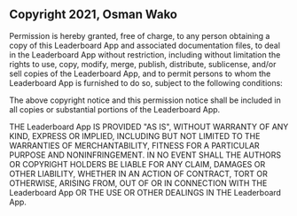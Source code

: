 ## Copyright 2021, Osman Wako

Permission is hereby granted, free of charge, to any person obtaining a copy of this Leaderboard App and associated documentation files, to deal in the Leaderboard App without restriction, including without limitation the rights to use, copy, modify, merge, publish, distribute, sublicense, and/or sell copies of the Leaderboard App, and to permit persons to whom the Leaderboard App is furnished to do so, subject to the following conditions:

The above copyright notice and this permission notice shall be included in all copies or substantial portions of the Leaderboard App.

THE Leaderboard App IS PROVIDED "AS IS", WITHOUT WARRANTY OF ANY KIND, EXPRESS OR IMPLIED, INCLUDING BUT NOT LIMITED TO THE WARRANTIES OF MERCHANTABILITY, FITNESS FOR A PARTICULAR PURPOSE AND NONINFRINGEMENT. IN NO EVENT SHALL THE AUTHORS OR COPYRIGHT HOLDERS BE LIABLE FOR ANY CLAIM, DAMAGES OR OTHER LIABILITY, WHETHER IN AN ACTION OF CONTRACT, TORT OR OTHERWISE, ARISING FROM, OUT OF OR IN CONNECTION WITH THE Leaderboard App OR THE USE OR OTHER DEALINGS IN THE Leaderboard App.
